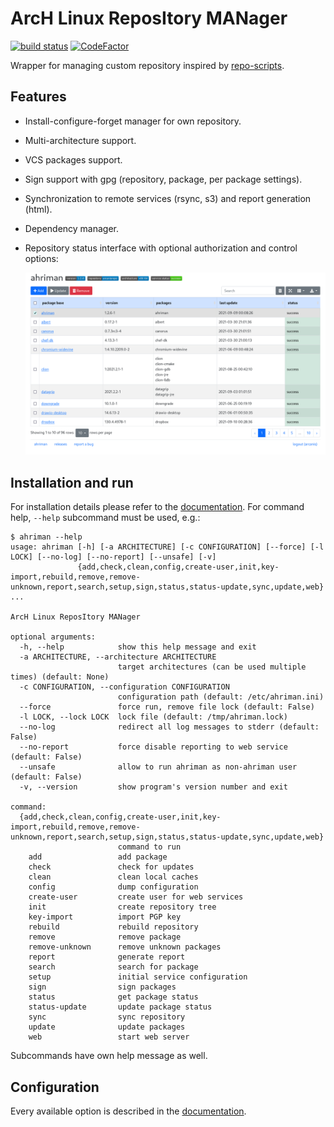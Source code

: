# ArcH Linux ReposItory MANager

[![build status](https://github.com/arcan1s/ahriman/actions/workflows/run-tests.yml/badge.svg)](https://github.com/arcan1s/ahriman/actions/workflows/run-tests.yml)
[![CodeFactor](https://www.codefactor.io/repository/github/arcan1s/ahriman/badge)](https://www.codefactor.io/repository/github/arcan1s/ahriman)

Wrapper for managing custom repository inspired by [repo-scripts](https://github.com/arcan1s/repo-scripts).

## Features

* Install-configure-forget manager for own repository.
* Multi-architecture support.
* VCS packages support.
* Sign support with gpg (repository, package, per package settings).
* Synchronization to remote services (rsync, s3) and report generation (html).
* Dependency manager.
* Repository status interface with optional authorization and control options:

    ![web interface](web.png)

## Installation and run

For installation details please refer to the [documentation](docs/setup.md). For command help, `--help` subcommand must be used, e.g.:

```shell
$ ahriman --help
usage: ahriman [-h] [-a ARCHITECTURE] [-c CONFIGURATION] [--force] [-l LOCK] [--no-log] [--no-report] [--unsafe] [-v]
               {add,check,clean,config,create-user,init,key-import,rebuild,remove,remove-unknown,report,search,setup,sign,status,status-update,sync,update,web} ...

ArcH Linux ReposItory MANager

optional arguments:
  -h, --help            show this help message and exit
  -a ARCHITECTURE, --architecture ARCHITECTURE
                        target architectures (can be used multiple times) (default: None)
  -c CONFIGURATION, --configuration CONFIGURATION
                        configuration path (default: /etc/ahriman.ini)
  --force               force run, remove file lock (default: False)
  -l LOCK, --lock LOCK  lock file (default: /tmp/ahriman.lock)
  --no-log              redirect all log messages to stderr (default: False)
  --no-report           force disable reporting to web service (default: False)
  --unsafe              allow to run ahriman as non-ahriman user (default: False)
  -v, --version         show program's version number and exit

command:
  {add,check,clean,config,create-user,init,key-import,rebuild,remove,remove-unknown,report,search,setup,sign,status,status-update,sync,update,web}
                        command to run
    add                 add package
    check               check for updates
    clean               clean local caches
    config              dump configuration
    create-user         create user for web services
    init                create repository tree
    key-import          import PGP key
    rebuild             rebuild repository
    remove              remove package
    remove-unknown      remove unknown packages
    report              generate report
    search              search for package
    setup               initial service configuration
    sign                sign packages
    status              get package status
    status-update       update package status
    sync                sync repository
    update              update packages
    web                 start web server
```

Subcommands have own help message as well.

## Configuration

Every available option is described in the [documentation](docs/configuration.md).
